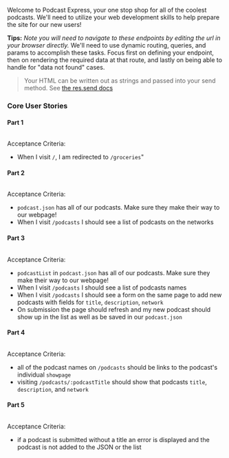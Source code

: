 Welcome to Podcast Express, your one stop shop for all of the coolest podcasts. We'll need to utilize your web development skills to help prepare the site for our new users!

**Tips:** _Note you will need to navigate to these endpoints by editing the url in your browser directly._ We'll need to use dynamic routing, queries, and params to accomplish these tasks. Focus first on defining your endpoint, then on rendering the required data at that route, and lastly on being able to handle for "data not found" cases.
> Your HTML can be written out as strings and passed into your send method. See [the res.send docs](https://expressjs.com/en/4x/api.html#res.send)

### Core User Stories

#### Part 1

```no-highlight

```

Acceptance Criteria:

- When I visit `/`, I am redirected to `/groceries`"


#### Part 2

```no-highlight

```

Acceptance Criteria:
- `podcast.json` has all of our podcasts. Make sure they make their way to our webpage!
- When I visit `/podcasts` I should see a list of podcasts on the networks

#### Part 3

```no-highlight

```

Acceptance Criteria:
- `podcastList` in `podcast.json` has all of our podcasts. Make sure they make their way to our webpage!
- When I visit `/podcasts` I should see a list of podcasts names
- When I visit `/podcasts` I should see a form on the same page to add new podcasts with fields for `title`, `description`, `network`
- On submission the page should refresh and my new podcast should show up in the list as well as be saved in our `podcast.json`

#### Part 4

```no-highlight

```

Acceptance Criteria:
- all of the podcast names on `/podcasts` should be links to the podcast's individual `showpage`
- visiting `/podcasts/:podcastTitle` should show that podcasts `title`, `description`, and `network`

#### Part 5

```no-highlight

```

Acceptance Criteria:
- if a podcast is submitted without a title an error is displayed and the podcast is not added to the JSON or the list
